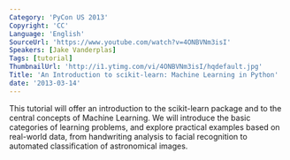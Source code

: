 ```yaml
---
Category: 'PyCon US 2013'
Copyright: 'CC'
Language: 'English'
SourceUrl: 'https://www.youtube.com/watch?v=4ONBVNm3isI'
Speakers: [Jake Vanderplas]
Tags: [tutorial]
ThumbnailUrl: 'http://i1.ytimg.com/vi/4ONBVNm3isI/hqdefault.jpg'
Title: 'An Introduction to scikit-learn: Machine Learning in Python'
date: '2013-03-14'
---
```

This tutorial will offer an introduction to the scikit-learn package and to the central concepts of Machine Learning.  We will introduce the basic categories of learning problems, and explore practical examples based on real-world data, from handwriting analysis to facial recognition to automated classification of astronomical images.
